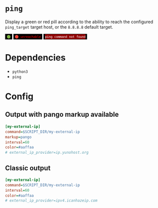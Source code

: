 # `ping`

Display a green or red pill according to the ability to reach the
configured `ping_target` target host, or the `8.8.8.8` default target.

![](ping-ok.png)
![](ping-ko.png)
![](ping-error.png)

# Dependencies

- `python3`
- `ping`

# Config
## Output with pango markup available
```INI
[my-external-ip]
command=$SCRIPT_DIR/my-external-ip
markup=pango
interval=60
color=#aaffaa
# external_ip_provider=ip.yunohost.org
```

## Classic output
```INI
[my-external-ip]
command=$SCRIPT_DIR/my-external-ip
interval=60
color=#aaffaa
# external_ip_provider=ipv4.icanhazeip.com
```

